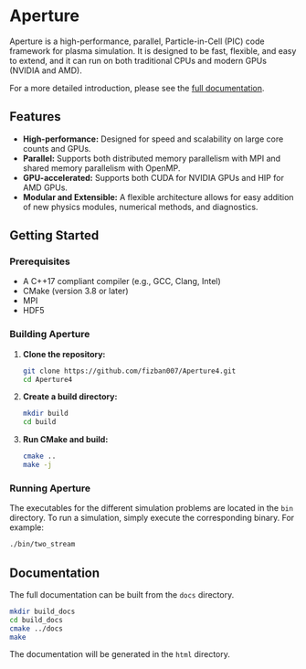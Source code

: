 # Aperture

Aperture is a high-performance, parallel, Particle-in-Cell (PIC) code framework for plasma simulation. It is designed to be fast, flexible, and easy to extend, and it can run on both traditional CPUs and modern GPUs (NVIDIA and AMD).

For a more detailed introduction, please see the [full documentation](https://fizban007.github.io/Aperture4/).

## Features

*   **High-performance:** Designed for speed and scalability on large core counts and GPUs.
*   **Parallel:** Supports both distributed memory parallelism with MPI and shared memory parallelism with OpenMP.
*   **GPU-accelerated:** Supports both CUDA for NVIDIA GPUs and HIP for AMD GPUs.
*   **Modular and Extensible:** A flexible architecture allows for easy addition of new physics modules, numerical methods, and diagnostics.

## Getting Started

### Prerequisites

*   A C++17 compliant compiler (e.g., GCC, Clang, Intel)
*   CMake (version 3.8 or later)
*   MPI
*   HDF5

### Building Aperture

1.  **Clone the repository:**
    ```bash
    git clone https://github.com/fizban007/Aperture4.git
    cd Aperture4
    ```

2.  **Create a build directory:**
    ```bash
    mkdir build
    cd build
    ```

3.  **Run CMake and build:**
    ```bash
    cmake ..
    make -j
    ```

### Running Aperture

The executables for the different simulation problems are located in the `bin` directory. To run a simulation, simply execute the corresponding binary. For example:

```bash
./bin/two_stream
```

## Documentation

The full documentation can be built from the `docs` directory.

```bash
mkdir build_docs
cd build_docs
cmake ../docs
make
```

The documentation will be generated in the `html` directory.
